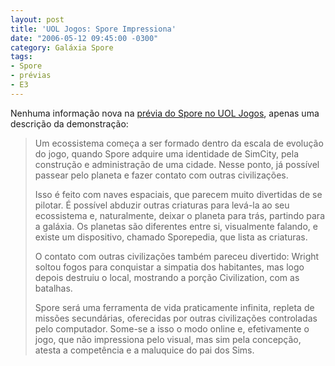 ```yaml
---
layout: post
title: 'UOL Jogos: Spore Impressiona'
date: "2006-05-12 09:45:00 -0300"
category: Galáxia Spore
tags:
- Spore
- prévias
- E3
---
```

Nenhuma informação nova na [prévia do Spore no UOL Jogos](http://jogos.uol.com.br/e3/pc/ultnot/2006/05/11/ult3426u62.jhtm), apenas uma descrição da demonstração:

> Um ecossistema começa a ser formado dentro da escala de evolução do jogo, quando Spore adquire uma identidade de SimCity, pela construção e administração de uma cidade. Nesse ponto, já possível passear pelo planeta e fazer contato com outras civilizações.
>
> Isso é feito com naves espaciais, que parecem muito divertidas de se pilotar. É possível abduzir outras criaturas para levá-la ao seu ecossistema e, naturalmente, deixar o planeta para trás, partindo para a galáxia. Os planetas são diferentes entre si, visualmente falando, e existe um dispositivo, chamado Sporepedia, que lista as criaturas.
> 
> O contato com outras civilizações também pareceu divertido: Wright soltou fogos para conquistar a simpatia dos habitantes, mas logo depois destruiu o local, mostrando a porção Civilization, com as batalhas.
>
> Spore será uma ferramenta de vida praticamente infinita, repleta de missões secundárias, oferecidas por outras civilizações controladas pelo computador. Some-se a isso o modo online e, efetivamente o jogo, que não impressiona pelo visual, mas sim pela concepção, atesta a competência e a maluquice do pai dos Sims.